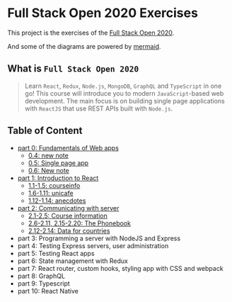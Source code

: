 # Full Stack Open 2020 Exercises

This project is the exercises of the [Full Stack Open 2020](https://fullstackopen.com/).

And some of the diagrams are powered by [mermaid](https://github.com/mermaid-js/mermaid).

## What is `Full Stack Open 2020`

> Learn `React`, `Redux`, `Node.js`, `MongoDB`, `GraphQL` and `TypeScript` in one go! This course will introduce you to modern `JavaScript`-based web development. The main focus is on building single page applications with `ReactJS` that use REST APIs built with `Node.js`.

## Table of Content

- [part 0: Fundamentals of Web apps](./part0)
  - [0.4: new note](part0/0.4.md)
  - [0.5: Single page app](part0/0.5.md)
  - [0.6: New note](part0/0.6.md)
- [part 1: Introduction to React](./part1)
  - [1.1-1.5: courseinfo](part1/courseinfo)
  - [1.6-1.11: unicafe](part1/unicafe)
  - [1.12-1.14: anecdotes](part1/anecdotes)
- [part 2: Communicating with server](./part2)
  - [2.1-2.5: Course information](part2/courseinfo)
  - [2.6-2.11, 2.15-2.20: The Phonebook](part2/phonebook)
  - [2.12-2.14: Data for countries](part2/countries)
- part 3: Programming a server with NodeJS and Express
- part 4: Testing Express servers, user administration
- part 5: Testing React apps
- part 6: State management with Redux
- part 7: React router, custom hooks, styling app with CSS and webpack
- part 8: GraphQL
- part 9: Typescript
- part 10: React Native
